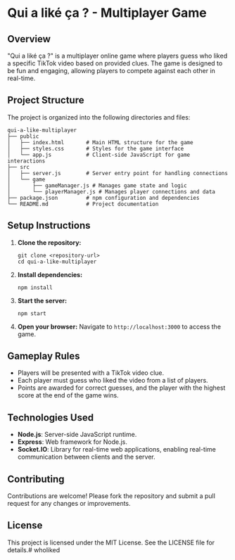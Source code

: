 # Qui a liké ça ? - Multiplayer Game

## Overview
"Qui a liké ça ?" is a multiplayer online game where players guess who liked a specific TikTok video based on provided clues. The game is designed to be fun and engaging, allowing players to compete against each other in real-time.

## Project Structure
The project is organized into the following directories and files:

```
qui-a-like-multiplayer
├── public
│   ├── index.html       # Main HTML structure for the game
│   ├── styles.css       # Styles for the game interface
│   └── app.js           # Client-side JavaScript for game interactions
├── src
│   ├── server.js        # Server entry point for handling connections
│   └── game
│       ├── gameManager.js # Manages game state and logic
│       └── playerManager.js # Manages player connections and data
├── package.json         # npm configuration and dependencies
└── README.md            # Project documentation
```

## Setup Instructions
1. **Clone the repository:**
   ```
   git clone <repository-url>
   cd qui-a-like-multiplayer
   ```

2. **Install dependencies:**
   ```
   npm install
   ```

3. **Start the server:**
   ```
   npm start
   ```

4. **Open your browser:**
   Navigate to `http://localhost:3000` to access the game.

## Gameplay Rules
- Players will be presented with a TikTok video clue.
- Each player must guess who liked the video from a list of players.
- Points are awarded for correct guesses, and the player with the highest score at the end of the game wins.

## Technologies Used
- **Node.js**: Server-side JavaScript runtime.
- **Express**: Web framework for Node.js.
- **Socket.IO**: Library for real-time web applications, enabling real-time communication between clients and the server.

## Contributing
Contributions are welcome! Please fork the repository and submit a pull request for any changes or improvements.

## License
This project is licensed under the MIT License. See the LICENSE file for details.#   w h o l i k e d  
 
